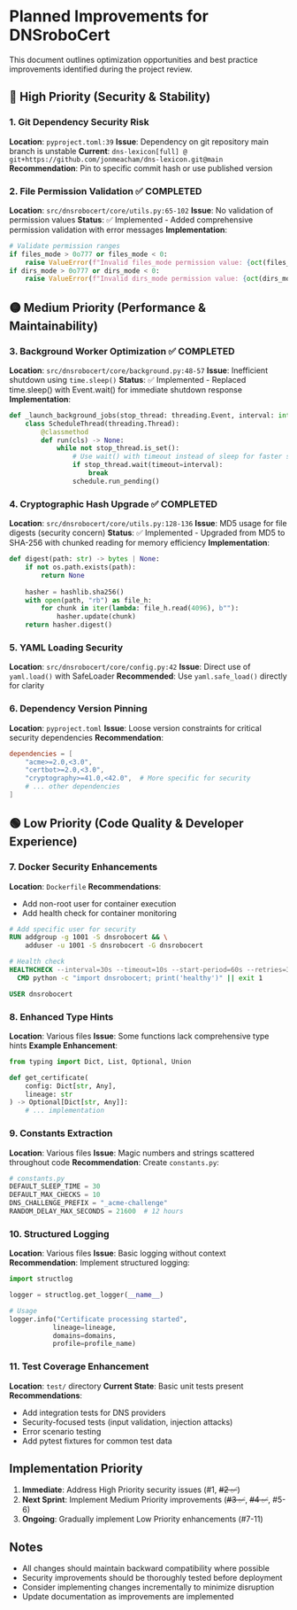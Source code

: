 # Planned Improvements for DNSroboCert

This document outlines optimization opportunities and best practice improvements identified during the project review.

## 🔴 High Priority (Security & Stability)

### 1. Git Dependency Security Risk
**Location**: `pyproject.toml:39`
**Issue**: Dependency on git repository main branch is unstable
**Current**: `dns-lexicon[full] @ git+https://github.com/jonmeacham/dns-lexicon.git@main`
**Recommendation**: Pin to specific commit hash or use published version

### 2. File Permission Validation ✅ COMPLETED
**Location**: `src/dnsrobocert/core/utils.py:65-102`
**Issue**: No validation of permission values
**Status**: ✅ Implemented - Added comprehensive permission validation with error messages
**Implementation**:
```python
# Validate permission ranges
if files_mode > 0o777 or files_mode < 0:
    raise ValueError(f"Invalid files_mode permission value: {oct(files_mode)}. Must be between 0 and 0o777")
if dirs_mode > 0o777 or dirs_mode < 0:
    raise ValueError(f"Invalid dirs_mode permission value: {oct(dirs_mode)}. Must be between 0 and 0o777")
```

## 🟡 Medium Priority (Performance & Maintainability)

### 3. Background Worker Optimization ✅ COMPLETED
**Location**: `src/dnsrobocert/core/background.py:48-57`
**Issue**: Inefficient shutdown using `time.sleep()`
**Status**: ✅ Implemented - Replaced time.sleep() with Event.wait() for immediate shutdown response
**Implementation**:
```python
def _launch_background_jobs(stop_thread: threading.Event, interval: int = 1) -> None:
    class ScheduleThread(threading.Thread):
        @classmethod
        def run(cls) -> None:
            while not stop_thread.is_set():
                # Use wait() with timeout instead of sleep for faster shutdown
                if stop_thread.wait(timeout=interval):
                    break
                schedule.run_pending()
```

### 4. Cryptographic Hash Upgrade ✅ COMPLETED
**Location**: `src/dnsrobocert/core/utils.py:128-136`
**Issue**: MD5 usage for file digests (security concern)
**Status**: ✅ Implemented - Upgraded from MD5 to SHA-256 with chunked reading for memory efficiency
**Implementation**:
```python
def digest(path: str) -> bytes | None:
    if not os.path.exists(path):
        return None
    
    hasher = hashlib.sha256()
    with open(path, "rb") as file_h:
        for chunk in iter(lambda: file_h.read(4096), b""):
            hasher.update(chunk)
    return hasher.digest()
```

### 5. YAML Loading Security
**Location**: `src/dnsrobocert/core/config.py:42`
**Issue**: Direct use of `yaml.load()` with SafeLoader
**Recommended**: Use `yaml.safe_load()` directly for clarity

### 6. Dependency Version Pinning
**Location**: `pyproject.toml`
**Issue**: Loose version constraints for critical security dependencies
**Recommendation**:
```toml
dependencies = [
    "acme>=2.0,<3.0",
    "certbot>=2.0,<3.0",
    "cryptography>=41.0,<42.0",  # More specific for security
    # ... other dependencies
]
```

## 🟢 Low Priority (Code Quality & Developer Experience)

### 7. Docker Security Enhancements
**Location**: `Dockerfile`
**Recommendations**:
- Add non-root user for container execution
- Add health check for container monitoring
```dockerfile
# Add specific user for security
RUN addgroup -g 1001 -S dnsrobocert && \
    adduser -u 1001 -S dnsrobocert -G dnsrobocert

# Health check
HEALTHCHECK --interval=30s --timeout=10s --start-period=60s --retries=3 \
  CMD python -c "import dnsrobocert; print('healthy')" || exit 1

USER dnsrobocert
```

### 8. Enhanced Type Hints
**Location**: Various files
**Issue**: Some functions lack comprehensive type hints
**Example Enhancement**:
```python
from typing import Dict, List, Optional, Union

def get_certificate(
    config: Dict[str, Any], 
    lineage: str
) -> Optional[Dict[str, Any]]:
    # ... implementation
```

### 9. Constants Extraction
**Location**: Various files
**Issue**: Magic numbers and strings scattered throughout code
**Recommendation**: Create `constants.py`:
```python
# constants.py
DEFAULT_SLEEP_TIME = 30
DEFAULT_MAX_CHECKS = 10
DNS_CHALLENGE_PREFIX = "_acme-challenge"
RANDOM_DELAY_MAX_SECONDS = 21600  # 12 hours
```

### 10. Structured Logging
**Location**: Various files
**Issue**: Basic logging without context
**Recommendation**: Implement structured logging:
```python
import structlog

logger = structlog.get_logger(__name__)

# Usage
logger.info("Certificate processing started", 
           lineage=lineage, 
           domains=domains, 
           profile=profile_name)
```

### 11. Test Coverage Enhancement
**Location**: `test/` directory
**Current State**: Basic unit tests present
**Recommendations**:
- Add integration tests for DNS providers
- Security-focused tests (input validation, injection attacks)
- Error scenario testing
- Add pytest fixtures for common test data

## Implementation Priority

1. **Immediate**: Address High Priority security issues (#1, ~~#2 ✅~~)
2. **Next Sprint**: Implement Medium Priority improvements (~~#3 ✅~~, ~~#4 ✅~~, #5-6)
3. **Ongoing**: Gradually implement Low Priority enhancements (#7-11)

## Notes

- All changes should maintain backward compatibility where possible
- Security improvements should be thoroughly tested before deployment
- Consider implementing changes incrementally to minimize disruption
- Update documentation as improvements are implemented
